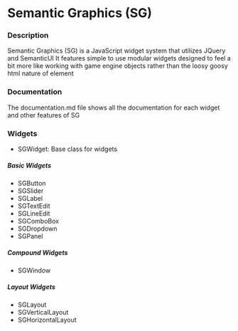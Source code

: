 # Semantic Graphics (SG)

### Description

Semantic Graphics (SG) is a JavaScript widget system that utilizes JQuery and SemanticUI
It features simple to use modular widgets designed to feel a bit more like working with game engine objects rather than the loosy goosy html nature of element

### Documentation

The documentation.md file shows all the documentation for each widget and other features of SG

### Widgets

 - SGWidget: Base class for widgets

##### Basic Widgets
 - SGButton
 - SGSlider
 - SGLabel
 - SGTextEdit
 - SGLineEdit
 - SGComboBox
 - SGDropdown
 - SGPanel

 ##### Compound Widgets
 - SGWindow

  ##### Layout Widgets
 - SGLayout
 - SGVerticalLayout
 - SGHorizontalLayout